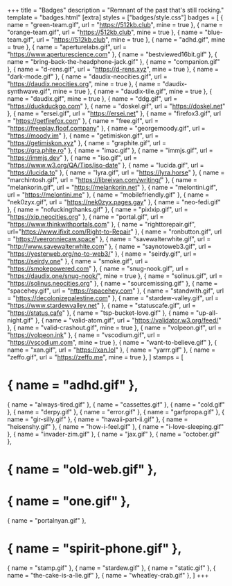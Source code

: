 +++
title = "Badges"
description = "Remnant of the past that's still rocking."
template = "badges.html"
[extra]
styles = ["badges/style.css"]
badges = [
  { name = "green-team.gif", url = "https://512kb.club", mine = true },
  { name = "orange-team.gif", url = "https://512kb.club", mine = true },
  { name = "blue-team.gif", url = "https://512kb.club", mine = true },
  { name = "adhd.gif", mine = true },
  { name = "aperturelabs.gif", url = "https://www.aperturescience.com" },
  { name = "bestviewed16bit.gif" },
  { name = "bring-back-the-headphone-jack.gif" },
  { name = "companion.gif" },
  { name = "d-rens.gif", url = "https://d-rens.xyz", mine = true },
  { name = "dark-mode.gif" },
  { name = "daudix-neocities.gif", url = "https://daudix.neocities.org", mine = true },
  { name = "daudix-synthwave.gif", mine = true },
  { name = "daudix-tile.gif", mine = true },
  { name = "daudix.gif", mine = true },
  { name = "ddg.gif", url = "https://duckduckgo.com" },
  { name = "doskel.gif", url = "https://doskel.net" },
  { name = "ersei.gif", url = "https://ersei.net" },
  { name = "firefox3.gif", url = "https://getfirefox.com" },
  { name = "free.gif", url = "https://freeplay.floof.company" },
  { name = "georgemoody.gif", url = "https://moody.im" },
  { name = "getimiskon.gif", url = "https://getimiskon.xyz" },
  { name = "graphite.gif", url = "https://gra.phite.ro" },
  { name = "imac.gif" },
  { name = "immjs.gif", url = "https://immjs.dev" },
  { name = "iso.gif", url = "https://www.w3.org/QA/Tips/iso-date" },
  { name = "lucida.gif", url = "https://lucida.to" },
  { name = "lyra.gif", url = "https://lyra.horse" },
  { name = "marchintosh.gif", url = "https://libreivan.com/writing/" },
  { name = "melankorin.gif", url = "https://melankorin.net" },
  { name = "melontini.gif", url = "https://melontini.me" },
  { name = "mobilefriendly.gif" },
  { name = "nek0zyx.gif", url = "https://nek0zyx.pages.gay" },
  { name = "neo-fedi.gif" },
  { name = "nofuckingthanks.gif" },
  { name = "pixlxip.gif", url = "https://xip.neocities.org" },
  { name = "portal.gif", url = "https://www.thinkwithportals.com" },
  { name = "righttorepair.gif", url="https://www.ifixit.com/Right-to-Repair" },
  { name = "ronbutton.gif", url = "https://veeronniecaw.space" },
  { name = "savewalterwhite.gif", url = "http://www.savewalterwhite.com" },
  { name = "saynotoweb3.gif", url = "https://yesterweb.org/no-to-web3/" },
  { name = "seirdy.gif", url = "https://seirdy.one" },
  { name = "smoke.gif", url = "https://smokepowered.com" },
  { name = "snug-nook.gif", url = "https://daudix.one/snug-nook/", mine = true },
  { name = "solinus.gif", url = "https://solinus.neocities.org" },
  { name = "sourcemissing.gif" },
  { name = "spacehey.gif", url = "https://spacehey.com" },
  { name = "standwith.gif", url = "https://decolonizepalestine.com" },
  { name = "stardew-valley.gif", url = "https://www.stardewvalley.net" },
  { name = "statuscafe.gif", url = "https://status.cafe" },
  { name = "tsp-bucket-love.gif" },
  { name = "up-all-night.gif" },
  { name = "valid-atom.gif", url = "https://validator.w3.org/feed/" },
  { name = "valid-crashout.gif", mine = true },
  { name = "volpeon.gif", url = "https://volpeon.ink" },
  { name = "vscodium.gif", url = "https://vscodium.com", mine = true },
  { name = "want-to-believe.gif" },
  { name = "xan.gif", url = "https://xan.lol" },
  { name = "yarrr.gif" },
  { name = "zeffo.gif", url = "https://zeffo.me", mine = true },
]
stamps = [
  # { name = "adhd.gif" },
  { name = "always-tired.gif" },
  { name = "cassettes.gif" },
  { name = "cold.gif" },
  { name = "derpy.gif" },
  { name = "error.gif" },
  { name = "garfpropa.gif" },
  { name = "gir-silly.gif" },
  { name = "hawaii-part-ii.gif" },
  { name = "heisenshy.gif" },
  { name = "how-i-feel.gif" },
  { name = "i-love-sleeping.gif" },
  { name = "invader-zim.gif" },
  { name = "jax.gif" },
  { name = "october.gif" },
  # { name = "old-web.gif" },
  # { name = "one.gif" },
  { name = "portalnyan.gif" },
  # { name = "spirit-phone.gif" },
  { name = "stamp.gif" },
  { name = "stardew.gif" },
  { name = "static.gif" },
  { name = "the-cake-is-a-lie.gif" },
  { name = "wheatley-crab.gif" },
]
+++
